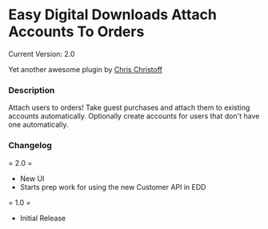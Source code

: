# Easy Digital Downloads Attach Accounts To Orders #

Current Version: 2.0

Yet another awesome plugin by [Chris Christoff](http://www.chriscct7.com)

### Description ###

Attach users to orders! Take guest purchases and attach them to existing accounts automatically. Optionally create accounts for users that don't have one automatically.


### Changelog ###
= 2.0 =
* New UI
* Starts prep work for using the new Customer API in EDD

= 1.0 =
* Initial Release